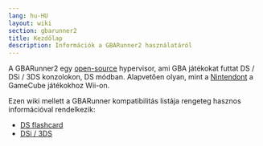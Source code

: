 ```yaml
---
lang: hu-HU
layout: wiki
section: gbarunner2
title: Kezdőlap
description: Információk a GBARunner2 használatáról
---
```


A GBARunner2 egy [open-source](https://github.com/Gericom/GBARunner2) hypervisor, ami GBA játékokat futtat DS / DSi / 3DS konzolokon, DS módban. Alapvetően olyan, mint a [Nintendont](https://github.com/FIX94/Nintendont) a GameCube játékokhoz Wii-on.

Ezen wiki mellett a GBARunner kompatibilitás listája rengeteg hasznos információval rendelkezik:
- [DS flashcard](https://wiki.gbatemp.net/wiki/GBARunner2)
- [DSi / 3DS](https://wiki.gbatemp.net/wiki/GBARunner2/DSi_3DS_Compatibility_List)
